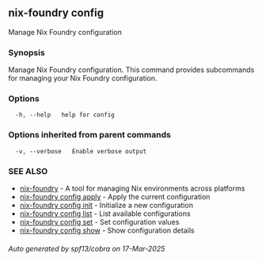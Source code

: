 ## nix-foundry config

Manage Nix Foundry configuration

### Synopsis

Manage Nix Foundry configuration.
This command provides subcommands for managing your Nix Foundry configuration.

### Options

```
  -h, --help   help for config
```

### Options inherited from parent commands

```
  -v, --verbose   Enable verbose output
```

### SEE ALSO

* [nix-foundry](nix-foundry.md)	 - A tool for managing Nix environments across platforms
* [nix-foundry config apply](nix-foundry_config_apply.md)	 - Apply the current configuration
* [nix-foundry config init](nix-foundry_config_init.md)	 - Initialize a new configuration
* [nix-foundry config list](nix-foundry_config_list.md)	 - List available configurations
* [nix-foundry config set](nix-foundry_config_set.md)	 - Set configuration values
* [nix-foundry config show](nix-foundry_config_show.md)	 - Show configuration details

###### Auto generated by spf13/cobra on 17-Mar-2025
